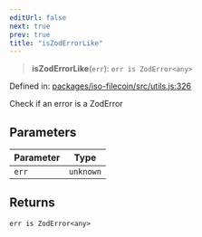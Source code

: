 ```yaml
---
editUrl: false
next: true
prev: true
title: "isZodErrorLike"
---
```


> **isZodErrorLike**(`err`): `err is ZodError<any>`

Defined in: [packages/iso-filecoin/src/utils.js:326](https://github.com/hugomrdias/filecoin/blob/main/packages/iso-filecoin/src/utils.js#L326)

Check if an error is a ZodError

## Parameters

| Parameter | Type |
| ------ | ------ |
| `err` | `unknown` |

## Returns

`err is ZodError<any>`
